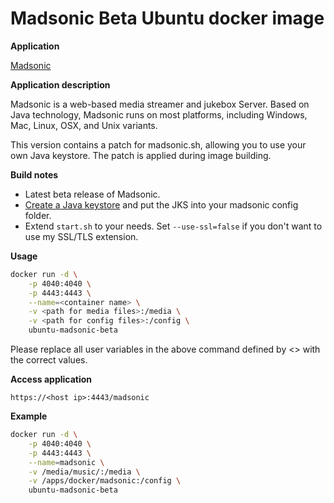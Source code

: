 Madsonic Beta Ubuntu docker image 
=================================

**Application**

[Madsonic](http://beta.madsonic.org/pages/index.jsp)

**Application description**

Madsonic is a web-based media streamer and jukebox Server. 
Based on Java technology, Madsonic runs on most platforms,
including Windows, Mac, Linux, OSX, and Unix variants.

This version contains a patch for madsonic.sh, allowing you to use your own
Java keystore. The patch is applied during image building.

**Build notes**

- Latest beta release of Madsonic. 
- [Create a Java keystore](LetsEncryptJKS.md) and put the JKS into your madsonic config folder. 
- Extend ```start.sh``` to your needs. Set ```--use-ssl=false``` if you don't want to use my SSL/TLS extension. 

**Usage**

```sh
docker run -d \
	-p 4040:4040 \
	-p 4443:4443 \
	--name=<container name> \
	-v <path for media files>:/media \
	-v <path for config files>:/config \
	ubuntu-madsonic-beta
```

Please replace all user variables in the above command defined by <> with the correct values.

**Access application**

`https://<host ip>:4443/madsonic`

**Example**

```sh
docker run -d \
	-p 4040:4040 \
	-p 4443:4443 \
	--name=madsonic \
	-v /media/music/:/media \
	-v /apps/docker/madsonic:/config \
	ubuntu-madsonic-beta
```
